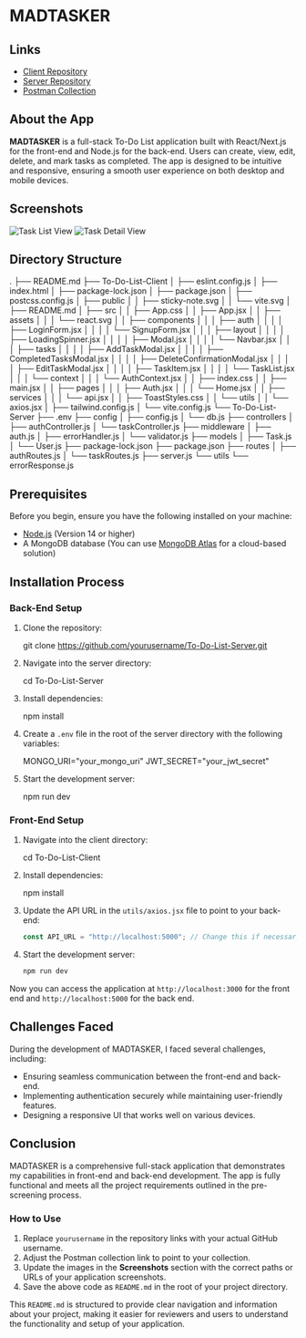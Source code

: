 # MADTASKER

## Links
- [Client Repository](https://github.com/yourusername/To-Do-List-Client)
- [Server Repository](https://github.com/yourusername/To-Do-List-Server)
- [Postman Collection](https://www.postman.com/yourcollectionlink)

## About the App
**MADTASKER** is a full-stack To-Do List application built with React/Next.js for the front-end and Node.js for the back-end. Users can create, view, edit, delete, and mark tasks as completed. The app is designed to be intuitive and responsive, ensuring a smooth user experience on both desktop and mobile devices.

## Screenshots
![Task List View](./To-Do-List-Client/public/task-list.png)
![Task Detail View](./To-Do-List-Client/public/task-detail.png)


## Directory Structure
.
├── README.md
├── To-Do-List-Client
│   ├── eslint.config.js
│   ├── index.html
│   ├── package-lock.json
│   ├── package.json
│   ├── postcss.config.js
│   ├── public
│   │   ├── sticky-note.svg
│   │   └── vite.svg
│   ├── README.md
│   ├── src
│   │   ├── App.css
│   │   ├── App.jsx
│   │   ├── assets
│   │   │   └── react.svg
│   │   ├── components
│   │   │   ├── auth
│   │   │   │   ├── LoginForm.jsx
│   │   │   │   └── SignupForm.jsx
│   │   │   ├── layout
│   │   │   │   ├── LoadingSpinner.jsx
│   │   │   │   ├── Modal.jsx
│   │   │   │   └── Navbar.jsx
│   │   │   ├── tasks
│   │   │   │   ├── AddTaskModal.jsx
│   │   │   │   ├── CompletedTasksModal.jsx
│   │   │   │   ├── DeleteConfirmationModal.jsx
│   │   │   │   ├── EditTaskModal.jsx
│   │   │   │   ├── TaskItem.jsx
│   │   │   │   └── TaskList.jsx
│   │   │   └── context
│   │   │       └── AuthContext.jsx
│   │   ├── index.css
│   │   ├── main.jsx
│   │   ├── pages
│   │   │   ├── Auth.jsx
│   │   │   └── Home.jsx
│   │   ├── services
│   │   │   └── api.jsx
│   │   ├── ToastStyles.css
│   │   └── utils
│   │       └── axios.jsx
│   ├── tailwind.config.js
│   └── vite.config.js
└── To-Do-List-Server
    ├── .env
    ├── config
    │   ├── config.js
    │   └── db.js
    ├── controllers
    │   ├── authController.js
    │   └── taskController.js
    ├── middleware
    │   ├── auth.js
    │   ├── errorHandler.js
    │   └── validator.js
    ├── models
    │   ├── Task.js
    │   └── User.js
    ├── package-lock.json
    ├── package.json
    ├── routes
    │   ├── authRoutes.js
    │   └── taskRoutes.js
    ├── server.js
    └── utils
        └── errorResponse.js

## Prerequisites
Before you begin, ensure you have the following installed on your machine:

- [Node.js](https://nodejs.org/en/) (Version 14 or higher)
- A MongoDB database (You can use [MongoDB Atlas](https://www.mongodb.com/cloud/atlas) for a cloud-based solution)


## Installation Process

### Back-End Setup
1. Clone the repository:

   git clone https://github.com/yourusername/To-Do-List-Server.git

2. Navigate into the server directory:

   cd To-Do-List-Server
3. Install dependencies:

   npm install

4. Create a `.env` file in the root of the server directory with the following variables:

   MONGO_URI="your_mongo_uri"
   JWT_SECRET="your_jwt_secret"


5. Start the development server:

   npm run dev

### Front-End Setup
1. Navigate into the client directory:

   cd To-Do-List-Client


2. Install dependencies:

   npm install

3. Update the API URL in the `utils/axios.jsx` file to point to your back-end:
   ```javascript
   const API_URL = "http://localhost:5000"; // Change this if necessary
   ```
4. Start the development server:
   ```bash
   npm run dev
   ```

Now you can access the application at `http://localhost:3000` for the front end and `http://localhost:5000` for the back end.

## Challenges Faced
During the development of MADTASKER, I faced several challenges, including:
- Ensuring seamless communication between the front-end and back-end.
- Implementing authentication securely while maintaining user-friendly features.
- Designing a responsive UI that works well on various devices.

## Conclusion
MADTASKER is a comprehensive full-stack application that demonstrates my capabilities in front-end and back-end development. The app is fully functional and meets all the project requirements outlined in the pre-screening process.

### How to Use
1. Replace `yourusername` in the repository links with your actual GitHub username.
2. Adjust the Postman collection link to point to your collection.
3. Update the images in the **Screenshots** section with the correct paths or URLs of your application screenshots.
4. Save the above code as `README.md` in the root of your project directory. 

This `README.md` is structured to provide clear navigation and information about your project, making it easier for reviewers and users to understand the functionality and setup of your application.